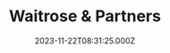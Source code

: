 ---
date: 2023-11-22T08:31:25.000Z
title: Waitrose & Partners
latitude: 52.03558142417081
longitude: 0.7317279136050154
category: checkin
---